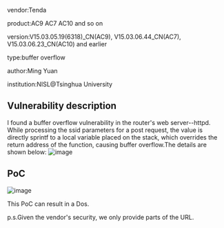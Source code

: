 
vendor:Tenda


product:AC9 AC7 AC10 and so on

version:V15.03.05.19(6318)_CN(AC9), V15.03.06.44_CN(AC7), V15.03.06.23_CN(AC10) and earlier

type:buffer overflow

author:Ming Yuan

institution:NISL@Tsinghua University

Vulnerability description
-------------------------
I found a buffer overflow vulnerability in the router's web server--httpd. While processing the ssid parameters for a post request, the value is directly sprintf to a local variable placed on the stack, which overrides the return address of the function, causing buffer overflow.The details are shown below:
![image](https://github.com/ZIllR0/Routers/blob/master/Tenda/images/image2.jpg)

PoC
-------------------------

![image](https://github.com/ZIllR0/Routers/blob/master/Tenda/images/image3.jpg)

This PoC can result in a Dos. 


p.s.Given the vendor's security, we only provide parts of the URL.
